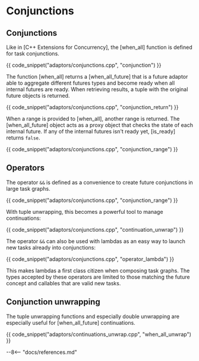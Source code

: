 # Conjunctions

## Conjunctions

Like in [C++ Extensions for Concurrency], the [when_all] function is defined for task conjunctions.

{{ code_snippet("adaptors/conjunctions.cpp", "conjunction") }}

The function [when_all] returns a [when_all_future] that is a future adaptor able to aggregate different futures types
and become ready when all internal futures are ready. When retrieving results, a tuple with the original future objects
is returned.

{{ code_snippet("adaptors/conjunctions.cpp", "conjunction_return") }}

When a range is provided to [when_all], another range is returned. The [when_all_future] object acts as a proxy object
that checks the state of each internal future. If any of the internal futures isn't ready yet, [is_ready]
returns `false`.

{{ code_snippet("adaptors/conjunctions.cpp", "conjunction_range") }}

## Operators

The operator `&&` is defined as a convenience to create future conjunctions in large task graphs.

{{ code_snippet("adaptors/conjunctions.cpp", "conjunction_range") }}

With tuple unwrapping, this becomes a powerful tool to manage continuations:

{{ code_snippet("adaptors/conjunctions.cpp", "continuation_unwrap") }}

The operator `&&` can also be used with lambdas as an easy way to launch new tasks already into conjunctions:

{{ code_snippet("adaptors/conjunctions.cpp", "operator_lambda") }}

This makes lambdas a first class citizen when composing task graphs. The types accepted by these operators are limited
to those matching the future concept and callables that are valid new tasks.

## Conjunction unwrapping

The tuple unwrapping functions and especially double unwrapping are especially useful for [when_all_future]
continuations.

{{ code_snippet("adaptors/continuations_unwrap.cpp", "when_all_unwrap") }}

--8<-- "docs/references.md"